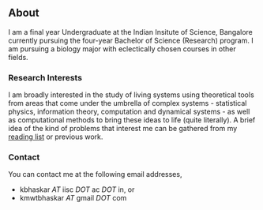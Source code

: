 ## About

I am a final year Undergraduate at the Indian Insitute of Science, Bangalore currently pursuing the four-year Bachelor of Science (Research) program. I am pursuing a biology major with eclectically chosen courses in other fields.

### Research Interests 

I am broadly interested in the study of living systems using theoretical tools from areas that come under the umbrella of complex systems - statistical physics, information theory, computation and dynamical systems - as well as computational methods to bring these ideas to life (quite literally). A brief idea of the kind of problems that interest me can be gathered from my [reading list](https://docs.google.com/spreadsheets/d/1NsCHwOlmCbUmnDI-eb9eIGUtDV80r0ON0A5dLFqniyU/edit?usp=sharing "Bhaskar's reading list") or previous work.

### Contact

You can contact me at the following email addresses,
- kbhaskar _AT_ iisc _DOT_ ac _DOT_ in, or
- kmwtbhaskar _AT_ gmail _DOT_ com

